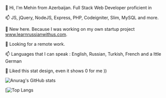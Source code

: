 <!-- - 👋 Hi, I’m Mehin Melikova
- 👀 I’m interested in Full Stack Development
- 🌱 I’m currently learning ReactJS
- 💞️ I’m looking to collaborate on interesting projects
- 📫 How to reach me? Via this platform )) -->

👋 Hi, I'm Mehin from Azerbaijan. Full Stack Web Developer proficient in 

📫 JS, jQuery, NodeJS, Express, PHP, Codeigniter, Slim, MySQL and more. 

🌱 New here. Because I was working on my own startup project www.learnrussianwithus.com. 

👀 Looking for a remote work. 

📫 Languages that I can speak : English, Russian, Turkish, French and a lttle German

💞️ Liked this stat design, even it shows 0 for me ))

![Anurag's GitHub stats](https://github-readme-stats.vercel.app/api?username=melikova&show_icons=true&theme=radical)

[![Top Langs](https://github-readme-stats.vercel.app/api/top-langs/?username=melikova&layout=compact&show_icons=true&theme=radical)




